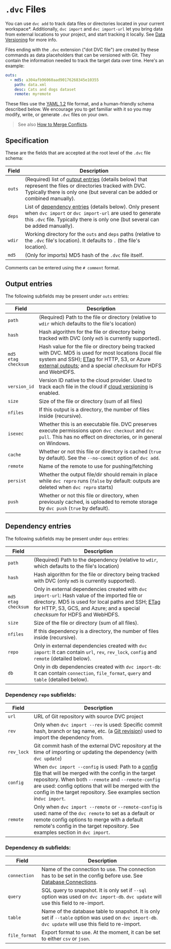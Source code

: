 # `.dvc` Files

You can use `dvc add` to track data files or directories located in your current
<abbr>workspace</abbr>\*. Additionally, `dvc import` and `dvc import-url` let
you bring data from external locations to your project, and start tracking it
locally. See [Data Versioning] for more info.

[data versioning]: /doc/start/data-management/data-versioning

Files ending with the `.dvc` extension ("dot DVC file") are created by these
commands as data placeholders that can be versioned with Git. They contain the
information needed to track the target data over time. Here's an example:

```yaml
outs:
  - md5: a304afb96060aad90176268345e10355
    path: data.xml
    desc: Cats and dogs dataset
    remote: myremote
```

These files use the [YAML 1.2](https://yaml.org/) file format, and a
human-friendly schema described below. We encourage you to get familiar with it
so you may modify, write, or generate `.dvc` files on your own.

> See also
> [How to Merge Conflicts](/doc/user-guide/how-to/resolve-merge-conflicts#dvc-files).

## Specification

These are the fields that are accepted at the root level of the `.dvc` file
schema:

| Field  | Description                                                                                                                                                                                                                   |
| ------ | ----------------------------------------------------------------------------------------------------------------------------------------------------------------------------------------------------------------------------- |
| `outs` | (Required) list of [output entries](#output-entries) (details below) that represent the files or directories tracked with DVC. Typically there is only one (but several can be added or combined manually).                   |
| `deps` | List of [dependency entries](#dependency-entries) (details below). Only present when `dvc import` or `dvc import-url` are used to generate this `.dvc` file. Typically there is only one (but several can be added manually). |
| `wdir` | Working directory for the `outs` and `deps` paths (relative to the `.dvc` file's location). It defaults to `.` (the file's location).                                                                                         |
| `md5`  | (Only for <abbr>imports</abbr>) MD5 hash of the `.dvc` file itself.                                                                                                                                                           |

Comments can be entered using the `# comment` format.

## Output entries

The following subfields may be present under `outs` entries:

| Field                           | Description                                                                                                                                                                                                               |
| ------------------------------- | ------------------------------------------------------------------------------------------------------------------------------------------------------------------------------------------------------------------------- |
| `path`                          | (Required) Path to the file or directory (relative to `wdir` which defaults to the file's location)                                                                                                                       |
| `hash`                          | Hash algorithm for the file or directory being tracked with DVC (only `md5` is currently supported).                                                                                                                      |
| `md5`<br/>`etag`<br/>`checksum` | Hash value for the file or directory being tracked with DVC. MD5 is used for most locations (local file system and SSH); [ETag] for HTTP, S3, or Azure [external outputs]; and a special _checksum_ for HDFS and WebHDFS. |
| `version_id`                    | Version ID native to the cloud provider. Used to track each file in the cloud if [cloud versioning] is enabled.                                                                                                           |
| `size`                          | Size of the file or directory (sum of all files)                                                                                                                                                                          |
| `nfiles`                        | If this output is a directory, the number of files inside (recursive).                                                                                                                                                    |
| `isexec`                        | Whether this is an executable file. DVC preserves execute permissions upon `dvc checkout` and `dvc pull`. This has no effect on directories, or in general on Windows.                                                    |
| `cache`                         | Whether or not this file or directory is <abbr>cached</abbr> (`true` by default). See the `--no-commit` option of `dvc add`.                                                                                              |
| `remote`                        | Name of the remote to use for pushing/fetching                                                                                                                                                                            |
| `persist`                       | Whether the output file/dir should remain in place while `dvc repro` runs (`false` by default: outputs are deleted when `dvc repro` starts)                                                                               |
| `push`                          | Whether or not this file or directory, when previously <abbr>cached</abbr>, is uploaded to remote storage by `dvc push` (`true` by default).                                                                              |

[etag]: https://en.wikipedia.org/wiki/HTTP_ETag#Strong_and_weak_validation
[external outputs]: /doc/user-guide/pipelines/external-dependencies-and-outputs
[cloud versioning]: /doc/user-guide/data-management/cloud-versioning

## Dependency entries

The following subfields may be present under `deps` entries:

| Field                           | Description                                                                                                                                                                                                                                      |
| ------------------------------- | ------------------------------------------------------------------------------------------------------------------------------------------------------------------------------------------------------------------------------------------------ |
| `path`                          | (Required) Path to the dependency (relative to `wdir`, which defaults to the file's location)                                                                                                                                                    |
| `hash`                          | Hash algorithm for the file or directory being tracked with DVC (only `md5` is currently supported).                                                                                                                                             |
| `md5`<br/>`etag`<br/>`checksum` | Only in <abbr>external dependencies</abbr> created with `dvc import-url`: Hash value of the imported file or directory. MD5 is used for local paths and SSH; [ETag] for HTTP, S3, GCS, and Azure; and a special _checksum_ for HDFS and WebHDFS. |
| `size`                          | Size of the file or directory (sum of all files).                                                                                                                                                                                                |
| `nfiles`                        | If this dependency is a directory, the number of files inside (recursive).                                                                                                                                                                       |
| `repo`                          | Only in external dependencies created with `dvc import`: It can contain `url`, `rev`, `rev_lock`, `config` and `remote` (detailed below).                                                                                                        |
| `db`                            | Only in db dependencies created with `dvc import-db`: It can contain `connection`, `file_format`, `query` and `table` (detailed below).                                                                                                          |

### Dependency `repo` subfields:

| Field      | Description                                                                                                                                                                                                                                                                                                                     |
| ---------- | ------------------------------------------------------------------------------------------------------------------------------------------------------------------------------------------------------------------------------------------------------------------------------------------------------------------------------- |
| `url`      | URL of Git repository with source DVC project                                                                                                                                                                                                                                                                                   |
| `rev`      | Only when `dvc import --rev` is used: Specific commit hash, branch or tag name, etc. (a [Git revision]) used to import the dependency from.                                                                                                                                                                                     |
| `rev_lock` | Git commit hash of the external <abbr>DVC repository</abbr> at the time of importing or updating the dependency (with `dvc update`)                                                                                                                                                                                             |
| `config`   | When `dvc import --config` is used: Path to a [config file](/doc/command-reference/config) that will be merged with the config in the target repository. When both `--remote` and `--remote-config` are used: config options that will be merged with the config in the target repository. See examples section in`dvc import`. |
| `remote`   | Only when `dvc import --remote` or `--remote-config` is used: name of the `dvc remote` to set as a default or remote config options to merge with a default remote's config in the target repository. See examples section in `dvc import`.                                                                                     |

### Dependency `db` subfields:

| Field         | Description                                                                                                                                                              |
| ------------- | ------------------------------------------------------------------------------------------------------------------------------------------------------------------------ |
| `connection`  | Name of the connection to use. The connection has to be set in the config before use. See [Database Connections](/doc/command-reference/import-db#database-connections). |
| `query`       | SQL query to snapshot. It is only set if `--sql` option was used on `dvc import-db`. `dvc update` will use this field to re-import.                                      |
| `table`       | Name of the database table to snapshot. It is only set if `--table` option was used on `dvc import-db`. `dvc update` will use this field to re-import.                   |
| `file_format` | Export format to use. At the moment, it can be set to either `csv` or `json`.                                                                                            |

[git revision]: https://git-scm.com/docs/revisions

